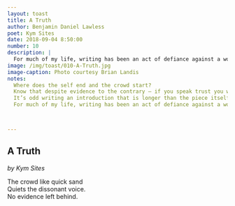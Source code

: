 ```yaml
---
layout: toast
title: A Truth
author: Benjamin Daniel Lawless
poet: Kym Sites
date: 2018-09-04 8:50:00
number: 10
description: |
  For much of my life, writing has been an act of defiance against a world that doesn’t always listen. Here’s one from Kym Sites, as much a truth as it is a warning.
image: /img/toast/010-A-Truth.jpg
image-caption: Photo courtesy Brian Landis
notes:
  Where does the self end and the crowd start?
  Know that despite evidence to the contrary — if you speak trust you will be heard. And more importantly, if you can listen for that more than you speak, the truth Kym Sites writes about may go away.
  It’s odd writing an introduction that is longer than the piece itself.
  For much of my life, writing has been an act of defiance against a world that doesn’t always listen. Here’s one from Kym Sites. I suppose the best way to fight this truth is to listen ourselves.



---
```


## A Truth
*by Kym Sites*

The crowd like quick sand  
Quiets the dissonant voice.  
No evidence left behind.  
